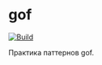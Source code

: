 # gof

[![Build](https://github.com/mBereberdin/gof/actions/workflows/dotnet.yml/badge.svg?branch=main)](https://github.com/mBereberdin/gof/actions/workflows/dotnet.yml)

Практика паттернов gof.
